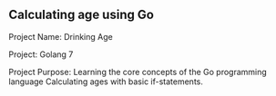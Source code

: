 ## Calculating age using Go  

Project Name: Drinking Age

Project: Golang 7 

Project Purpose: Learning the core concepts of the Go programming language Calculating ages with basic if-statements.


